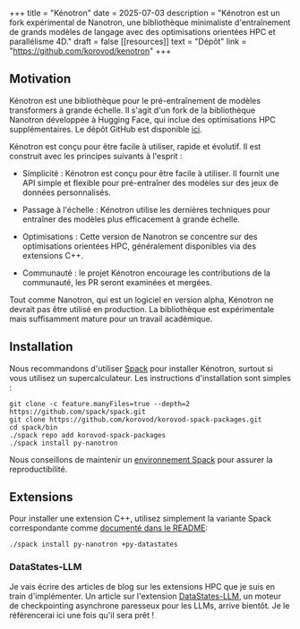 +++
title = "Kénotron"
date = 2025-07-03
description = "Kénotron est un fork expérimental de Nanotron, une bibliothèque minimaliste d'entraînement de grands modèles de langage avec des optimisations orientées HPC et parallélisme 4D."
draft = false
[[resources]]
    text = "Dépôt"
    link = "https://github.com/korovod/kenotron"
+++

## Motivation

Kénotron est une bibliothèque pour le pré-entraînement de modèles transformers à grande échelle. Il s'agit d'un fork de la bibliothèque Nanotron développée à Hugging Face, qui inclue des optimisations HPC supplémentaires. Le dépôt GitHub est disponible [ici](https://github.com/korovod/kenotron).

Kénotron est conçu pour être facile à utiliser, rapide et évolutif. Il est construit avec les principes suivants à l'esprit :

- Simplicité : Kénotron est conçu pour être facile à utiliser. Il fournit une API simple et flexible pour pré-entraîner des modèles sur des jeux de données personnalisés.

- Passage à l'échelle : Kénotron utilise les dernières techniques pour entraîner des modèles plus efficacement à grande échelle.

- Optimisations : Cette version de Nanotron se concentre sur des optimisations orientées HPC, généralement disponibles via des extensions C++.

- Communauté : le projet Kénotron encourage les contributions de la communauté, les PR seront examinées et mergées.

Tout comme Nanotron, qui est un logiciel en version alpha, Kénotron ne devrait pas être utilisé en production. La bibliothèque est expérimentale mais suffisamment mature pour un travail académique.

## Installation

Nous recommandons d'utiliser [Spack](https://spack.io/) pour installer Kénotron, surtout si vous utilisez un supercalculateur. Les instructions d'installation sont simples :

```console
git clone -c feature.manyFiles=true --depth=2 https://github.com/spack/spack.git
git clone https://github.com/korovod/korovod-spack-packages.git
cd spack/bin
./spack repo add korovod-spack-packages
./spack install py-nanotron
```

Nous conseillons de maintenir un [environnement Spack](https://spack.readthedocs.io/en/latest/environments.html) pour assurer la reproductibilité.


## Extensions

Pour installer une extension C++, utilisez simplement la variante Spack correspondante comme [documenté dans le README](https://github.com/korovod/kenotron/blob/main/README.md#installation):

```console
./spack install py-nanotron +py-datastates
```

### DataStates-LLM

Je vais écrire des articles de blog sur les extensions HPC que je suis en train d'implémenter. Un article sur l'extension [DataStates-LLM](https://github.com/korovod/kenotron/blob/main/examples/datastates/README.md), un moteur de checkpointing asynchrone paresseux pour les LLMs, arrive bientôt. Je le référencerai ici une fois qu'il sera prêt !
